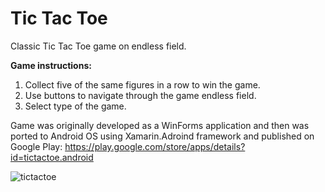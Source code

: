 **Tic Tac Toe**
=========

Classic Tic Tac Toe game on endless field. 

**Game instructions:**
1. Collect five of the same figures in a row to win the game.
2. Use buttons to navigate through the game endless field.
3. Select type of the game.

Game was originally developed as a WinForms application and
then was ported to Android OS using Xamarin.Adroind framework and published on Google Play:
https://play.google.com/store/apps/details?id=tictactoe.android

![tictactoe](https://user-images.githubusercontent.com/1709945/30252321-04156948-9679-11e7-968c-3e60d7dfa402.png)
